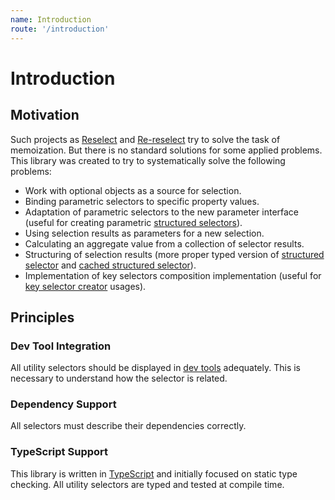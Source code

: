 ```yaml
---
name: Introduction
route: '/introduction'
---
```


# Introduction

## Motivation

Such projects as [Reselect](https://github.com/reduxjs/reselect) and [Re-reselect](https://github.com/toomuchdesign/re-reselect) try to solve the task of memoization. But there is no standard solutions for some applied problems. This library was created to try to systematically solve the following problems:

- Work with optional objects as a source for selection.
- Binding parametric selectors to specific property values.
- Adaptation of parametric selectors to the new parameter interface (useful for creating parametric [structured selectors](https://github.com/reduxjs/reselect#createstructuredselectorinputselectors-selectorcreator--createselector)).
- Using selection results as parameters for a new selection.
- Calculating an aggregate value from a collection of selector results.
- Structuring of selection results (more proper typed version of [structured selector](https://github.com/reduxjs/reselect#createstructuredselectorinputselectors-selectorcreator--createselector) and [cached structured selector](https://github.com/toomuchdesign/re-reselect#createStructuredCachedSelector)).
- Implementation of key selectors composition implementation (useful for [key selector creator](https://github.com/toomuchdesign/re-reselect#keyselectorcreator) usages).

## Principles

### Dev Tool Integration

All utility selectors should be displayed in [dev tools](https://github.com/skortchmark9/reselect-tools) adequately. This is necessary to understand how the selector is related.

### Dependency Support

All selectors must describe their dependencies correctly.

### TypeScript Support

This library is written in [TypeScript](https://www.typescriptlang.org/) and initially focused on static type checking. All utility selectors are typed and tested at compile time.
